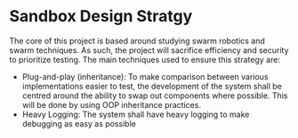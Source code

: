 # Sandbox Design Stratgy
The core of this project is based around studying swarm robotics and swarm techniques. As such, the project will sacrifice efficiency and security to prioritize testing. The main techniques used to ensure this strategy are:
- Plug-and-play (inheritance): To make comparison between various implementations easier to test, the development of the system shall be centred around the ability to swap out components where possible. This will be done by using OOP inheritance practices.
- Heavy Logging: The system shall have heavy logging to make debugging as easy as possible